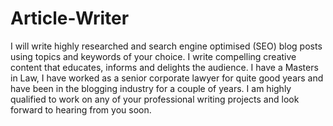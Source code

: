 # Article-Writer
I will write highly researched and search engine optimised (SEO) blog posts using topics and keywords of your choice. I write compelling creative content that educates, informs and delights the audience. I have a Masters in Law, I have worked as a senior corporate lawyer for quite good years and have been in the blogging industry for a couple of years. I am highly qualified to work on any of your professional writing projects and look forward to hearing from you soon.
